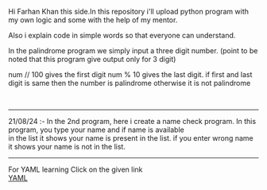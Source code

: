 Hi Farhan Khan this side.In this repository i'll upload python program with my own logic and some with the help of my mentor.<br>

Also i explain code in simple words so that everyone can understand.<br>

In the palindrome program we simply input a three digit number. (point to be noted that this program give output only for 3 digit)<br>
        
num // 100 gives the first digit
num % 10 gives the last digit.
        if first and last digit is same then the number is palindrome otherwise it is not palindrome

<br>
<hr>
21/08/24 :- In the 2nd program, here i create a name check program. In this program, you type your name and if name is available<br> in the list it shows your name is present in the list. if you enter wrong name it shows your name is not in the list.
<hr>
For YAML learning Click on the given link <br>
<a href = "https://yaml.org/spec/1.2.2/">YAML</a>
